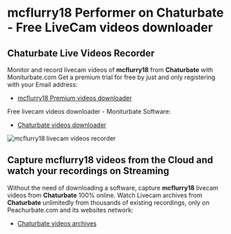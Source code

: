# mcflurry18 Performer on Chaturbate - Free LiveCam videos downloader

## Chaturbate Live Videos Recorder

Monitor and record livecam videos of **mcflurry18** from **Chaturbate** with Moniturbate.com
Get a premium trial for free by just and only registering with your Email address:
* [mcflurry18 Premium videos downloader](https://moniturbate.com/request-demo-licence-key.html)

Free livecam videos downloader - Moniturbate Software:
* [Chaturbate videos downloader](https://moniturbate.com/moniturbate-download-software.html)

![mcflurry18 livecam videos recorder](https://peachurnet.com/templates/moniturbate-software.png)


## Capture mcflurry18 videos from the Cloud and watch your recordings on Streaming

Without the need of downloading a software, capture **mcflurry18** livecam videos from **Chaturbate** 100% online.
Watch Livecam archives from **Chaturbate** unlimitedly from thousands of existing recordings, only on Peachurbate.com and its websites network:
* [Chaturbate videos archives](https://peachurnet.com/)